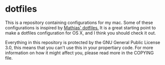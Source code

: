# dotfiles

This is a repository containing configurations for my mac. Some of these
configurations is inspired by [Mathias' dotfiles.](https://github.com/mathiasbynens/dotfiles)
It is a great starting point to make a dotfiles configuration for OS X,
and I think you should check it out.

Everything in this repository is protected by the GNU General Public
License 3.0, this means that you can't use this in your propertiary
code. For more information on how it might affect you, please read
more in the COPYING file.

